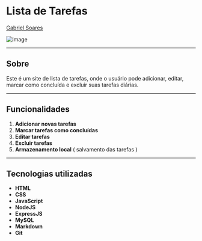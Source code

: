 # Lista de Tarefas

[Gabriel Soares](https://www.linkedin.com/in/gabriel-soares-3098782b0/)

![image](https://github.com/user-attachments/assets/fc5ed44c-60fb-4970-a1c9-ae9e90f39c67)

---

## Sobre
Este é um site de lista de tarefas, onde o usuário pode adicionar, editar, marcar como concluída e excluir suas tarefas diárias.

---

## Funcionalidades
1. **Adicionar novas tarefas**
2. **Marcar tarefas como concluídas**
3. **Editar tarefas**
4. **Excluir tarefas**
5. **Armazenamento local** ( salvamento das tarefas )

---

## Tecnologias utilizadas
- **HTML**
- **CSS**
- **JavaScript**
- **NodeJS**
- **ExpressJS**
- **MySQL**
- **Markdown**
- **Git**
